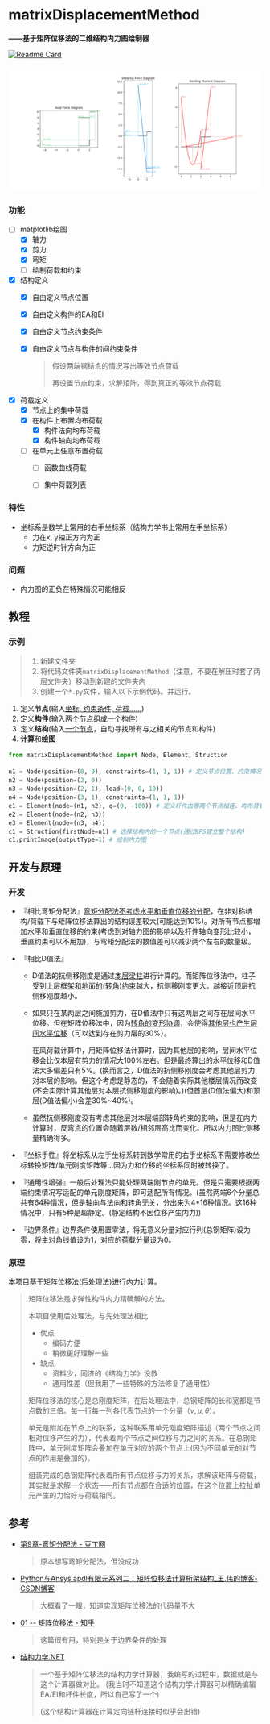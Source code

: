 # matrixDisplacementMethod

**——基于矩阵位移法的二维结构内力图绘制器**

[![Readme Card](https://github-readme-stats.vercel.app/api/pin/?username=IceTiki&repo=matrixDisplacementMethod)](https://github.com/IceTiki/matrixDisplacementMethod)

![image-20220515190240478](readme.assets/image-20220515190240478.png)

### 功能

- [ ] matplotlib绘图
  - [x] 轴力
  - [x] 剪力
  - [x] 弯矩
  - [ ] 绘制荷载和约束
- [x] 结构定义
  - [x] 自由定义节点位置
  - [x] 自由定义构件的EA和EI
  - [x] 自由定义节点约束条件
  - [x] 自由定义节点与构件的间约束条件

    > 假设两端钢结点的情况写出等效节点荷载
    >
    > 再设置节点约束，求解矩阵，得到真正的等效节点荷载
  
- [x] 荷载定义
  - [x] 节点上的集中荷载
  - [x] 在构件上布置均布荷载
    - [x] 构件法向均布荷载
    - [x] 构件轴向均布荷载
  - [ ] 在单元上任意布置荷载
    - [ ] 函数曲线荷载
    - [ ] 集中荷载列表


### 特性

* 坐标系是数学上常用的右手坐标系（结构力学书上常用左手坐标系）
  * 力在x, y轴正方向为正
  * 力矩逆时针方向为正

### 问题

* 内力图的正负在特殊情况可能相反

## 教程

### 示例

> 1. 新建文件夹
> 2. 将代码文件夹`matrixDisplacementMethod`（注意，不要在解压时套了两层文件夹）移动到新建的文件夹内
> 3. 创建一个`*.py`文件，输入以下示例代码。并运行。

1. 定义**节点**(输入<u>坐标, 约束条件, 荷载......</u>)
2. 定义**构件**(输入<u>两个节点组成一个构件</u>)
3. 定义**结构**(输入<u>一个节点</u>，自动寻找所有与之相关的节点和构件)
4. **计算**和**绘图**

```python
from matrixDisplacementMethod import Node, Element, Struction

n1 = Node(position=(0, 0), constraints=(1, 1, 1)) # 定义节点位置、约束情况(x,y,转角)、荷载(见n3节点)
n2 = Node(position=(2, 0))
n3 = Node(position=(2, 1), load=(0, 0, 10))
n4 = Node(position=(3, 1), constraints=(1, 1, 1))
e1 = Element(node=(n1, n2), q=(0, -100)) # 定义杆件由哪两个节点相连、均布荷载的方向与大小(皆使用笛卡尔坐标系)
e2 = Element(node=(n2, n3))
e3 = Element(node=(n3, n4))
c1 = Struction(firstNode=n1) # 选择结构内的一个节点(通过BFS建立整个结构)
c1.printImage(outputType=1) # 绘制内力图
```

## 开发与原理

### 开发

* 『相比弯矩分配法』<u>弯矩分配法不考虑水平和垂直位移的分配</u>，在非对称结构/荷载下与矩阵位移法算出的结构误差较大(可能达到10%)。对所有节点都增加水平和垂直位移的约束(考虑到对轴力图的影响以及杆件轴向变形比较小，垂直约束可以不用加)，与弯矩分配法的数值差可以减少两个左右的数量级。

* 『相比D值法』

  * D值法的抗侧移刚度是通过<u>本层梁柱</u>进行计算的。而矩阵位移法中，柱子受到<u>上层框架和地面的(转角)约束</u>越大，抗侧移刚度更大。越接近顶层抗侧移刚度越小。

  * 如果只在某两层之间施加剪力，在D值法中只有这两层之间存在层间水平位移。但在矩阵位移法中，因为<u>转角的变形协调</u>，会使得<u>其他层也产生层间水平位移</u>（可以达到存在剪力层的30%）。

    在风荷载计算中，用矩阵位移法计算时，因为其他层的影响，层间水平位移会比仅本层有剪力的情况大100%左右。但是最终算出的水平位移和D值法大多偏差只有5%。(换而言之，D值法的抗侧移刚度会考虑其他层剪力对本层的影响。但这个考虑是静态的，不会随着实际其他楼层情况而改变(不会实际计算其他层对本层抗侧移刚度的影响)。)(但首层(D值法偏大)和顶层(D值法偏小)会差30%\~40%)。
    
  * 虽然抗侧移刚度没有考虑其他层对本层端部转角约束的影响，但是在内力计算时，反弯点的位置会随着层数/相邻层高比而变化。所以内力图比侧移量精确得多。

* 『坐标手性』将坐标系从左手坐标系转到数学常用的右手坐标系不需要修改坐标转换矩阵/单元刚度矩阵等...因为力和位移的坐标系同时被转换了。

* 『通用性增强』一般后处理法只能处理两端刚节点的单元。但是只需要根据两端约束情况写适配的单元刚度矩阵，即可适配所有情况。(虽然两端6个分量总共有64种情况，但是轴向与法向和转角无关，分出来为4*16种情况。这16种情况中，只有5种是超静定。(静定结构不因位移产生内力))

* 『边界条件』边界条件使用置零法，将无意义分量对应行列(总钢矩阵)设为零，将主对角线值设为1，对应的荷载分量设为0。

### 原理

本项目基于<u>矩阵位移法(后处理法)</u>进行内力计算。

> 矩阵位移法是求弹性构件内力精确解的方法。
>
> 本项目使用后处理法，与先处理法相比
>
> * 优点
>   * 编码方便
>   * 稍微更好理解一些
> * 缺点
>   * 资料少，同济的《结构力学》没教
>   * 通用性差（但我用了一些特殊的方法修复了通用性）
>
> 矩阵位移法的核心是总刚度矩阵，在后处理法中，总钢矩阵的长和宽都是节点数的三倍。每一行每一列各代表节点的一个分量（$\nu, \mu, \theta$）。
>
> 单元是附加在节点上的联系，这种联系用单元刚度矩阵描述（两个节点之间相对位移产生的力），代表着两个节点之间位移与力之间的关系。在总钢矩阵中，单元刚度矩阵会叠加在单元对应的两个节点上(因为不同单元的对节点的作用是叠加的)。
>
> 组装完成的总钢矩阵代表着所有节点位移与力的关系，求解该矩阵与荷载，其实就是求解一个状态——所有节点都在合适的位置，在这个位置上拉扯单元产生的力恰好与荷载相同。

## 参考

* [第9章-弯矩分配法 - 豆丁网](https://www.docin.com/p-2175792518.html)

  > 原本想写弯矩分配法，但没成功
  
* [Python与Ansys apdl有限元系列二：矩阵位移法计算桁架结构_王.伟的博客-CSDN博客](https://blog.csdn.net/weixin_43717845/article/details/105515372)

  > 大概看了一眼，知道实现矩阵位移法的代码量不大

* [01 -- 矩阵位移法 - 知乎](https://zhuanlan.zhihu.com/p/57871511)

  > 这篇很有用，特别是关于边界条件的处理
  
* [结构力学.NET](http://www.jglx.net/)

  > 一个基于矩阵位移法的结构力学计算器，我编写的过程中，数据就是与这个计算器做对比。
  > (我当时不知道这个结构力学计算器可以精确编辑EA/EI和杆件长度，所以自己写了一个)
  >
  > (这个结构计算器在计算定向链杆连接时似乎会出错)
